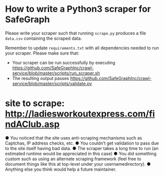 # How to write a Python3 scraper for SafeGraph

Please write your scraper such that running `scrape.py` produces a file `data.csv` containing the scraped data.

Remember to update `requirements.txt` with all dependencies needed to run your scraper. 
Please make sure that:
* Your scraper can be run successfully by executing https://github.com/SafeGraphInc/crawl-service/blob/master/scripts/run_scraper.sh 
* The resulting output passes https://github.com/SafeGraphInc/crawl-service/blob/master/scripts/validate.py


# site to scrape: http://ladiesworkoutexpress.com/findAClub.asp


● You noticed that the site uses anti-scraping mechanisms such as Captchas, IP address checks, etc.
● You couldn’t get validation to pass due to the site itself having bad data.
● The scraper takes a long time to run (an estimated runtime would be appreciated in this
case)
● You did something custom such as using an alternate scraping framework (feel free to
document things like this at top-level under your ​username​ directory).
● Anything else you think would help a future maintainer.


